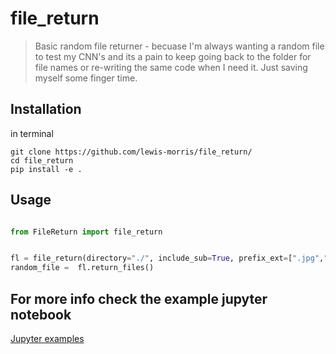 # file_return

> Basic random file returner - becuase I'm always wanting a random file to test my CNN's and its a pain to keep going back to the folder for file names or re-writing the same code when I need it. Just saving myself some finger time.


## Installation 

in terminal 

```
git clone https://github.com/lewis-morris/file_return/
cd file_return
pip install -e .

```

## Usage

```python

from FileReturn import file_return


fl = file_return(directory="./", include_sub=True, prefix_ext=[".jpg",".png"], return_list=False )
random_file =  fl.return_files()

```

## For more info check the example jupyter notebook

[Jupyter examples](./examples.ipynb)
